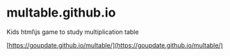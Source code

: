 # multable.github.io
Kids html\js game to study multiplication table

[https://goupdate.github.io/multable/](https://goupdate.github.io/multable/)
